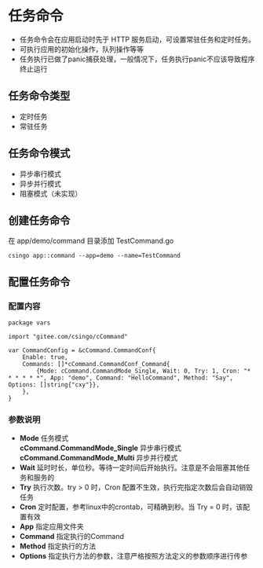 # 任务命令

- 任务命令会在应用启动时先于 HTTP 服务启动，可设置常驻任务和定时任务。
- 可执行应用的初始化操作，队列操作等等
- 任务执行已做了panic捕获处理，一般情况下，任务执行panic不应该导致程序终止运行

## 任务命令类型

- 定时任务
- 常驻任务

## 任务命令模式

- 异步串行模式
- 异步并行模式
- 阻塞模式（未实现）

## 创建任务命令

在 app/demo/command 目录添加 TestCommand.go

```
csingo app::command --app=demo --name=TestCommand
```

## 配置任务命令

### 配置内容

```golang
package vars

import "gitee.com/csingo/cCommand"

var CommandConfig = &cCommand.CommandConf{
	Enable: true,
	Commands: []*cCommand.CommandConf_Command{
		{Mode: cCommand.CommandMode_Single, Wait: 0, Try: 1, Cron: "* * * * * *", App: "demo", Command: "HelloCommand", Method: "Say", Options: []string{"cxy"}},
	},
}

```

### 参数说明

- **Mode** 任务模式  
  **cCommand.CommandMode_Single** 异步串行模式  
  **cCommand.CommandMode_Multi** 异步并行模式
- **Wait** 延时时长，单位秒。等待一定时间后开始执行。注意是不会阻塞其他任务和服务的
- **Try** 执行次数。try > 0 时，Cron 配置不生效，执行完指定次数后会自动销毁任务
- **Cron** 定时配置，参考linux中的crontab，可精确到秒。当 Try = 0 时，该配置有效
- **App** 指定应用文件夹
- **Command** 指定执行的Command
- **Method** 指定执行的方法
- **Options** 指定执行方法的参数，注意严格按照方法定义的参数顺序进行传参